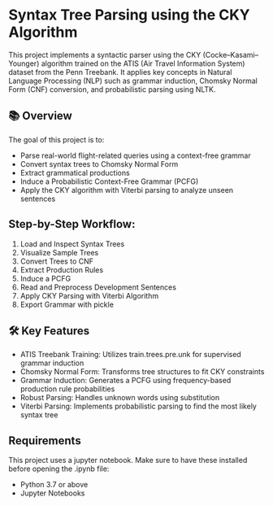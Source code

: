 # Syntax Tree Parsing using the CKY Algorithm
This project implements a syntactic parser using the CKY (Cocke–Kasami–Younger) algorithm trained on the ATIS (Air Travel Information System) dataset from the Penn Treebank. It applies key concepts in Natural Language Processing (NLP) such as grammar induction, Chomsky Normal Form (CNF) conversion, and probabilistic parsing using NLTK.

## 📚 Overview
The goal of this project is to:
- Parse real-world flight-related queries using a context-free grammar
- Convert syntax trees to Chomsky Normal Form
- Extract grammatical productions
- Induce a Probabilistic Context-Free Grammar (PCFG)
- Apply the CKY algorithm with Viterbi parsing to analyze unseen sentences

## Step-by-Step Workflow:
1. Load and Inspect Syntax Trees
2. Visualize Sample Trees
3. Convert Trees to CNF
4. Extract Production Rules
5. Induce a PCFG
6. Read and Preprocess Development Sentences
7. Apply CKY Parsing with Viterbi Algorithm
8. Export Grammar with pickle

## 🛠️ Key Features
- ATIS Treebank Training: Utilizes train.trees.pre.unk for supervised grammar induction
- Chomsky Normal Form: Transforms tree structures to fit CKY constraints
- Grammar Induction: Generates a PCFG using frequency-based production rule probabilities
- Robust Parsing: Handles unknown words using <unk> substitution
- Viterbi Parsing: Implements probabilistic parsing to find the most likely syntax tree

## Requirements
This project uses a jupyter notebook. Make sure to have these installed before opening the .ipynb file:
- Python 3.7 or above
- Jupyter Notebooks


